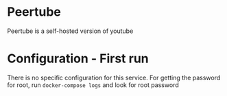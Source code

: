 # Peertube

Peertube is a self-hosted version of youtube

# Configuration - First run

There is no specific configuration for this service. For getting the password 
for root, run `docker-compose logs` and look for root password
